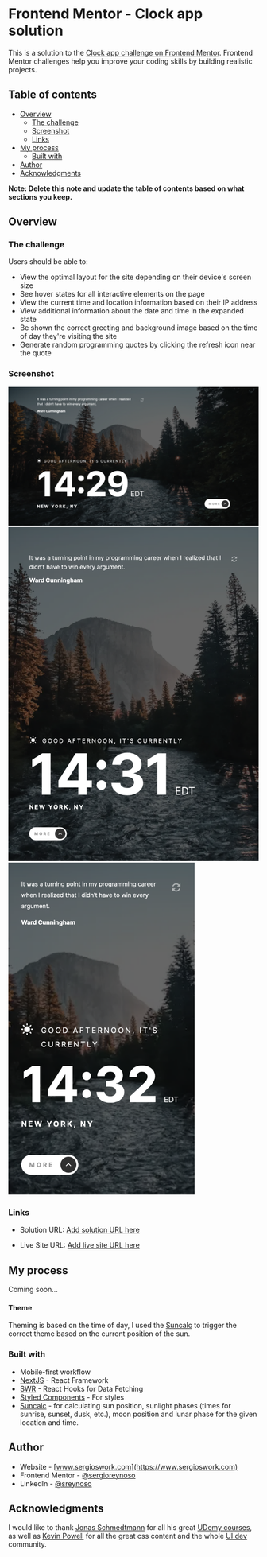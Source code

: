 # Frontend Mentor - Clock app solution

This is a solution to the [Clock app challenge on Frontend Mentor](https://www.frontendmentor.io/challenges/clock-app-LMFaxFwrM). Frontend Mentor challenges help you improve your coding skills by building realistic projects.

## Table of contents

- [Overview](#overview)
  - [The challenge](#the-challenge)
  - [Screenshot](#screenshot)
  - [Links](#links)
- [My process](#my-process)
  - [Built with](#built-with)
- [Author](#author)
- [Acknowledgments](#acknowledgments)

**Note: Delete this note and update the table of contents based on what sections you keep.**

## Overview

### The challenge

Users should be able to:

- View the optimal layout for the site depending on their device's screen size
- See hover states for all interactive elements on the page
- View the current time and location information based on their IP address
- View additional information about the date and time in the expanded state
- Be shown the correct greeting and background image based on the time of day they're visiting the site
- Generate random programming quotes by clicking the refresh icon near the quote

### Screenshot

![Desktop](./public/images/desktop.png)
<img src="./public/images/tablet.png" width="768" />
<img src="./public/images/mobile.png" width="375" />

### Links

- Solution URL: [Add solution URL here](https://www.frontendmentor.io/solutions/react-stylecomponents-vite-mobile-first-SkCB8djzc)

- Live Site URL: [Add live site URL here](https://clock-app-liard.vercel.app/)

## My process

Coming soon...

#### Theme

Theming is based on the time of day, I used the [Suncalc](https://github.com/mourner/suncalc) to trigger the correct theme based on the current position of the sun.

### Built with

- Mobile-first workflow
- [NextJS](https://nextjs.org/) - React Framework
- [SWR](https://swr.vercel.app/) - React Hooks for Data Fetching
- [Styled Components](https://styled-components.com/) - For styles
- [Suncalc](https://github.com/mourner/suncalc) - for calculating sun position, sunlight phases (times for sunrise, sunset, dusk, etc.), moon position and lunar phase for the given location and time.

## Author

- Website - [www.sergioswork.com](https://www.sergioswork.com)
- Frontend Mentor - [@sergioreynoso](https://www.frontendmentor.io/profile/sergioreynoso)
- LinkedIn - [@sreynoso](https://www.linkedin.com/in/sreynoso/)

## Acknowledgments

I would like to thank [Jonas Schmedtmann](https://codingheroes.io) for all his great [UDemy courses](https://www.udemy.com/user/jonasschmedtmann/), as well as [Kevin Powell](https://www.kevinpowell.co) for all the great css content and the whole [UI.dev](https://ui.dev/) community.
